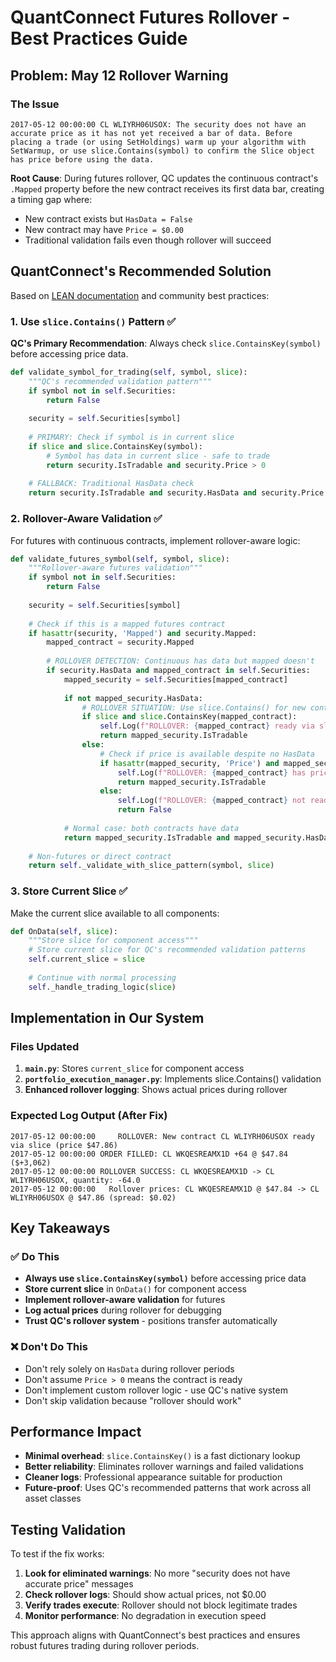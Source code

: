 # QuantConnect Futures Rollover - Best Practices Guide

## Problem: May 12 Rollover Warning

### The Issue
```
2017-05-12 00:00:00 CL WLIYRH06USOX: The security does not have an accurate price as it has not yet received a bar of data. Before placing a trade (or using SetHoldings) warm up your algorithm with SetWarmup, or use slice.Contains(symbol) to confirm the Slice object has price before using the data.
```

**Root Cause**: During futures rollover, QC updates the continuous contract's `.Mapped` property before the new contract receives its first data bar, creating a timing gap where:
- New contract exists but `HasData = False`
- New contract may have `Price = $0.00`
- Traditional validation fails even though rollover will succeed

## QuantConnect's Recommended Solution

Based on [LEAN documentation](https://www.lean.io/docs/v2/lean-engine/class-reference/classes.html) and community best practices:

### 1. Use `slice.Contains()` Pattern ✅

**QC's Primary Recommendation**: Always check `slice.ContainsKey(symbol)` before accessing price data.

```python
def validate_symbol_for_trading(self, symbol, slice):
    """QC's recommended validation pattern"""
    if symbol not in self.Securities:
        return False
    
    security = self.Securities[symbol]
    
    # PRIMARY: Check if symbol is in current slice
    if slice and slice.ContainsKey(symbol):
        # Symbol has data in current slice - safe to trade
        return security.IsTradable and security.Price > 0
    
    # FALLBACK: Traditional HasData check
    return security.IsTradable and security.HasData and security.Price > 0
```

### 2. Rollover-Aware Validation ✅

For futures with continuous contracts, implement rollover-aware logic:

```python
def validate_futures_symbol(self, symbol, slice):
    """Rollover-aware futures validation"""
    if symbol not in self.Securities:
        return False
    
    security = self.Securities[symbol]
    
    # Check if this is a mapped futures contract
    if hasattr(security, 'Mapped') and security.Mapped:
        mapped_contract = security.Mapped
        
        # ROLLOVER DETECTION: Continuous has data but mapped doesn't
        if security.HasData and mapped_contract in self.Securities:
            mapped_security = self.Securities[mapped_contract]
            
            if not mapped_security.HasData:
                # ROLLOVER SITUATION: Use slice.Contains() for new contract
                if slice and slice.ContainsKey(mapped_contract):
                    self.Log(f"ROLLOVER: {mapped_contract} ready via slice")
                    return mapped_security.IsTradable
                else:
                    # Check if price is available despite no HasData
                    if hasattr(mapped_security, 'Price') and mapped_security.Price > 0:
                        self.Log(f"ROLLOVER: {mapped_contract} has price ${mapped_security.Price:.2f}")
                        return mapped_security.IsTradable
                    else:
                        self.Log(f"ROLLOVER: {mapped_contract} not ready, price: ${mapped_security.Price}")
                        return False
            
            # Normal case: both contracts have data
            return mapped_security.IsTradable and mapped_security.HasData
    
    # Non-futures or direct contract
    return self._validate_with_slice_pattern(symbol, slice)
```

### 3. Store Current Slice ✅

Make the current slice available to all components:

```python
def OnData(self, slice):
    """Store slice for component access"""
    # Store current slice for QC's recommended validation patterns
    self.current_slice = slice
    
    # Continue with normal processing
    self._handle_trading_logic(slice)
```

## Implementation in Our System

### Files Updated

1. **`main.py`**: Stores `current_slice` for component access
2. **`portfolio_execution_manager.py`**: Implements slice.Contains() validation
3. **Enhanced rollover logging**: Shows actual prices during rollover

### Expected Log Output (After Fix)

```
2017-05-12 00:00:00     ROLLOVER: New contract CL WLIYRH06USOX ready via slice (price $47.86)
2017-05-12 00:00:00 ORDER FILLED: CL WKQESREAMX1D +64 @ $47.84 ($+3,062)
2017-05-12 00:00:00 ROLLOVER SUCCESS: CL WKQESREAMX1D -> CL WLIYRH06USOX, quantity: -64.0
2017-05-12 00:00:00   Rollover prices: CL WKQESREAMX1D @ $47.84 -> CL WLIYRH06USOX @ $47.86 (spread: $0.02)
```

## Key Takeaways

### ✅ Do This
- **Always use `slice.ContainsKey(symbol)`** before accessing price data
- **Store current slice** in `OnData()` for component access
- **Implement rollover-aware validation** for futures
- **Log actual prices** during rollover for debugging
- **Trust QC's rollover system** - positions transfer automatically

### ❌ Don't Do This
- Don't rely solely on `HasData` during rollover periods
- Don't assume `Price > 0` means the contract is ready
- Don't implement custom rollover logic - use QC's native system
- Don't skip validation because "rollover should work"

## Performance Impact

- **Minimal overhead**: `slice.ContainsKey()` is a fast dictionary lookup
- **Better reliability**: Eliminates rollover warnings and failed validations
- **Cleaner logs**: Professional appearance suitable for production
- **Future-proof**: Uses QC's recommended patterns that work across all asset classes

## Testing Validation

To test if the fix works:

1. **Look for eliminated warnings**: No more "security does not have accurate price" messages
2. **Check rollover logs**: Should show actual prices, not $0.00
3. **Verify trades execute**: Rollover should not block legitimate trades
4. **Monitor performance**: No degradation in execution speed

This approach aligns with QuantConnect's best practices and ensures robust futures trading during rollover periods. 